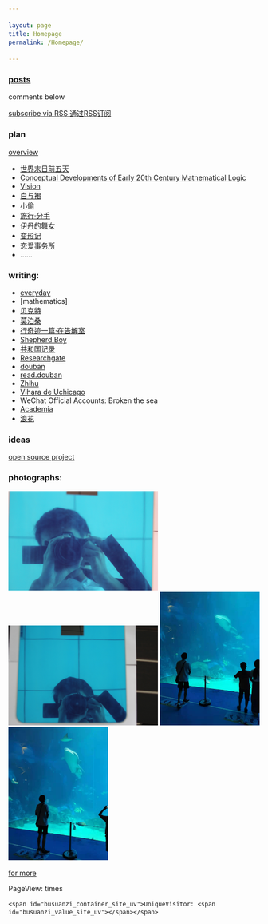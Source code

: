 ```yaml
---

layout: page
title: Homepage
permalink: /Homepage/

---
```


<head>
    <script src="//cdn1.lncld.net/static/js/3.0.4/av-min.js"></script>
    <script src='//unpkg.com/valine/dist/Valine.min.js'></script>
</head>

### [posts](https://finalfantasy27.github.io/)

comments below

[subscribe via RSS 通过RSS订阅](https://finalfantasy27.github.io/tools/cool/2021/09/06/Subscribe-via-RSS-%E9%80%9A%E8%BF%87RSS%E8%AE%A2%E9%98%85.html)
<br/>
### plan
[overview](https://github.com/FinalFantasy27/plan)
- [世界末日前五天](https://github.com/FinalFantasy27/plan/blob/main/%E4%B8%96%E7%95%8C%E6%9C%AB%E6%97%A5%E5%89%8D%E4%BA%94%E5%A4%A9.md)
- [Conceptual Developments of Early 20th Century Mathematical Logic](https://github.com/FinalFantasy27/plan/blob/main/Conceptual%20Developments%20of%20Early%2020th%20Century%20Mathematical%20Logic.md)
- [Vision](https://github.com/FinalFantasy27/plan/blob/main/Vision%20%E5%B9%BB%E5%A2%83.md)
- [白与褐](https://github.com/FinalFantasy27/plan/blob/main/%E7%99%BD%E4%B8%8E%E8%A4%90.md)
- [小偷](https://github.com/FinalFantasy27/plan/blob/main/%E5%B0%8F%E5%81%B7.md)
- [旅行·分手](https://github.com/FinalFantasy27/plan/blob/main/%E6%97%85%E8%A1%8C%C2%B7%E5%88%86%E6%89%8B.md)
- [伊丹的舞女](https://github.com/FinalFantasy27/plan/blob/main/%E4%BC%8A%E4%B8%B9%E7%9A%84%E8%88%9E%E5%A5%B3.md)
- [变形记](https://github.com/FinalFantasy27/plan/blob/main/%E5%8F%98%E5%BD%A2%E8%AE%B0.md)
- [恋爱事务所](https://github.com/FinalFantasy27/plan/blob/main/%E6%81%8B%E7%88%B1%E4%BA%8B%E5%8A%A1%E6%89%80.md)
- ......

### writing:
- [everyday](https://finalfantasy27.github.io/aphorism/epigram/2021/09/03/Aphorism-and-epigram.html)
- [mathematics]
- [贝克特](https://finalfantasy27.github.io/writing/poems/2019/07/18/Beckett.html)
- [莫泊桑](https://finalfantasy27.github.io/writing/poems/2019/07/18/Maupassant.html)
- [行奇迹一篇·在告解室](https://finalfantasy27.github.io/writing/vision/2020/01/31/Miracle-I-In-the-Confessional.html)
- [Shepherd Boy](https://finalfantasy27.github.io/writing/adaptation/2020/05/02/Shepherd-Boy.html)
- [共和国记录](https://github.com/FinalFantasy27/plan/tree/main/%E5%85%B1%E5%92%8C%E5%9B%BD%E8%AE%B0%E5%BD%95)
- [Researchgate](https://www.researchgate.net/profile/Anduin-Wilde)
- [douban](https://www.douban.com/people/150548369/)
- [read.douban](https://read.douban.com/author/63731975/)
- [Zhihu](https://www.zhihu.com/people/sliverwhite-47/)
- [Vihara de Uchicago](https://www.zhihu.com/column/c_1418720410104373248)
- WeChat Official Accounts: Broken the sea
- [Academia](https://scnu.academia.edu/AnduinWilde)
- [浪花](http://www.jjwxc.net/onebook.php?novelid=3247274)

### ideas 
[open source project](https://github.com/FinalFantasy27/Ideas)
<br/>
### photographs:
<img src="https://raw.githubusercontent.com/FinalFantasy27/FinalFantasy27/main/images/photo1.JPG" heigt="200" width="300" > <img src="https://raw.githubusercontent.com/FinalFantasy27/FinalFantasy27/main/images/IMG_0689.JPG" heigt="200" width="300" > <img src="https://raw.githubusercontent.com/FinalFantasy27/FinalFantasy27/main/images/0_mmexport1630249819821.jpg" heigt="300" width="200" > <img src="https://raw.githubusercontent.com/FinalFantasy27/FinalFantasy27/main/images/1_mmexport1630249822454.jpg" heigt="300" width="200" > 

[for more](https://www.douban.com/people/150548369/photos)
  
<body>  
    <script async src="//busuanzi.ibruce.info/busuanzi/2.3/busuanzi.pure.mini.js"></script>
<span id="busuanzi_container_site_pv">PageView: <span id="busuanzi_value_site_pv"></span> times</span>
    
    <span id="busuanzi_container_site_uv">UniqueVisitor: <span id="busuanzi_value_site_uv"></span></span>
    
  <div id="vcomments"></div>
    <script>
        new Valine({
            el: '#vcomments',
            appId: 'Rl0XrPgpK2Dfhp1ffLTvcrsD-gzGzoHsz',
            appKey: '6fXawARU0PuxwAYgRUP9gPMl'
        })
    </script>
</body>

